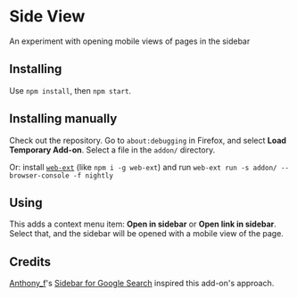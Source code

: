# Side View

An experiment with opening mobile views of pages in the sidebar

## Installing

Use `npm install`, then `npm start`.

## Installing manually

Check out the repository. Go to `about:debugging` in Firefox, and select **Load Temporary Add-on**. Select a file in the `addon/` directory.

Or: install [`web-ext`](https://github.com/mozilla/web-ext) (like `npm i -g web-ext`) and run `web-ext run -s addon/ --browser-console -f nightly`

## Using

This adds a context menu item: **Open in sidebar** or **Open link in sidebar**. Select that, and the sidebar will be opened with a mobile view of the page.

## Credits

[Anthony_f](https://addons.mozilla.org/en-US/firefox/user/Anthony_f/)'s [Sidebar for Google Search](https://addons.mozilla.org/en-US/firefox/addon/sidebar-for-google-search/) inspired this add-on's approach.
